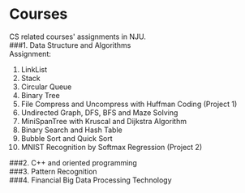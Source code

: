 # Courses
CS related courses' assignments in NJU.  
###1. Data Structure and Algorithms  
Assignment:  
1. LinkList
2. Stack
3. Circular Queue
4. Binary Tree
5. File Compress and Uncompress with Huffman Coding (Project 1)
6. Undirected Graph, DFS, BFS and Maze Solving
7. MiniSpanTree with Kruscal and Dijkstra Algorithm
8. Binary Search and Hash Table
9. Bubble Sort and Quick Sort
10. MNIST Recognition by Softmax Regression (Project 2)
  
###2. C++ and oriented programming  
###3. Pattern Recognition  
###4. Financial Big Data Processing Technology  
